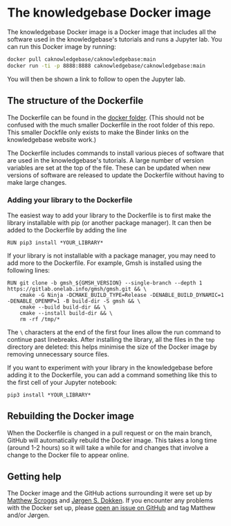 # The knowledgebase Docker image
The knowledgebase Docker image is a Docker image that includes all the software used in the knowledgebase's tutorials and runs a Jupyter lab.
You can run this Docker image by running:

```bash
docker pull caknowledgebase/caknowledgebase:main
docker run -ti -p 8888:8888 caknowledgebase/caknowledgebase:main
```

You will then be shown a link to follow to open the Jupyter lab.

## The structure of the Dockerfile
The Dockerfile can be found in the [docker folder](https://github.com/ukan-computational-acoustics/ca-knowledgebase/tree/main/docker).
(This should not be confused with the much smaller Dockerfile in the root folder of this repo. This smaller Dockfile only exists to make the Binder
links on the knowledgebase website work.)

The Dockerfile includes commands to install various pieces of software that are used in the knowledgebase's tutorials. A large number of version variables
are set at the top of the file. These can be updated when new versions of software are released to update the Dockerfile without having to make large changes.

### Adding your library to the Dockerfile
The easiest way to add your library to the Dockerfile is to first make the library installable with pip (or another package manager). It
can then be added to the Dockerfile by adding the line
```
RUN pip3 install *YOUR_LIBRARY*
```

If your library is not installable with a package manager, you may need to add more to the Dockerfile. For example, Gmsh is installed using the following lines:
```
RUN git clone -b gmsh_${GMSH_VERSION} --single-branch --depth 1 https://gitlab.onelab.info/gmsh/gmsh.git && \
    cmake -G Ninja -DCMAKE_BUILD_TYPE=Release -DENABLE_BUILD_DYNAMIC=1  -DENABLE_OPENMP=1 -B build-dir -S gmsh && \
    cmake --build build-dir && \
    cmake --install build-dir && \
    rm -rf /tmp/*
```
The `\` characters at the end of the first four lines allow the run command to continue past linebreaks. After installing the library, all the files in
the `tmp` directory are deleted: this helps minimise the size of the Docker image by removing unnecessary source files.

If you want to experiment with your library in the knowledgebase before adding it to the Dockerfile, you can add a command something like
this to the first cell of your Jupyter notebook:
```
pip3 install *YOUR_LIBRARY*
```

## Rebuilding the Docker image
When the Dockerfile is changed in a pull request or on the main branch, GitHub will automatically rebuild the Docker image. This takes a long time
(around 1-2 hours) so it will take a while for and changes that involve a change to the Docker file to appear online.

## Getting help
The Docker image and the GitHub actions surrounding it were set up by [Matthew Scroggs](community/bios.html#matthew-scroggs) and
[Jørgen S. Dokken](../community/bios#jorgen-s-dokken). If you encounter any problems with the Docker set up, please
[open an issue on GitHub](https://github.com/ukan-computational-acoustics/ca-knowledgebase/issues/new) and tag Matthew and/or Jørgen.
